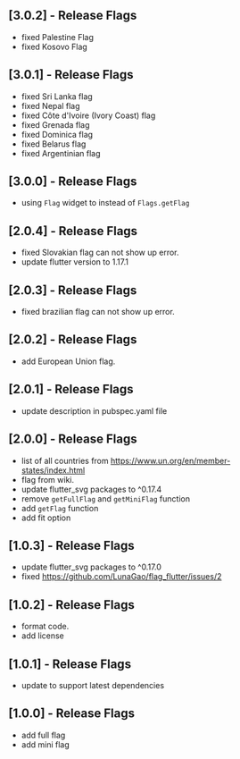 ## [3.0.2] - Release Flags
* fixed Palestine Flag
* fixed Kosovo Flag

## [3.0.1] - Release Flags
* fixed Sri Lanka flag
* fixed Nepal flag
* fixed Côte d'Ivoire (Ivory Coast) flag
* fixed Grenada flag
* fixed Dominica flag
* fixed Belarus flag
* fixed Argentinian flag

## [3.0.0] - Release Flags
* using `Flag` widget to instead of `Flags.getFlag`

## [2.0.4] - Release Flags
* fixed Slovakian flag can not show up error.
* update flutter version to 1.17.1

## [2.0.3] - Release Flags
* fixed brazilian flag can not show up error.

## [2.0.2] - Release Flags
* add European Union flag.

## [2.0.1] - Release Flags
* update description in pubspec.yaml file

## [2.0.0] - Release Flags
* list of all countries from https://www.un.org/en/member-states/index.html
* flag from wiki.
* update flutter_svg packages to ^0.17.4
* remove `getFullFlag` and `getMiniFlag` function
* add `getFlag` function
* add fit option

## [1.0.3] - Release Flags

* update flutter_svg packages to ^0.17.0
* fixed https://github.com/LunaGao/flag_flutter/issues/2

## [1.0.2] - Release Flags

* format code.
* add license

## [1.0.1] - Release Flags

* update to support latest dependencies

## [1.0.0] - Release Flags

* add full flag
* add mini flag
